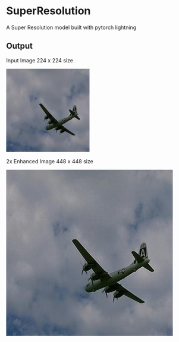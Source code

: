 # SuperResolution

A Super Resolution model built with pytorch lightning

## Output

Input Image 224 x 224 size

![Input Image](https://raw.githubusercontent.com/ajaichemmanam/SuperResolution/master/input.jpg)

2x Enhanced Image 448 x 448 size

![Output Image](https://raw.githubusercontent.com/ajaichemmanam/SuperResolution/master/output.jpg)
